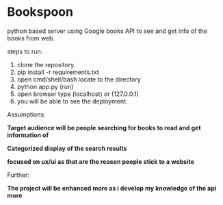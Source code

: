 # Bookspoon
python based server using Google books API to see and get info of the books from web. 

steps to run:

1. clone the repository.
2. pip install -r requirements.txt
3. open cmd/shell/bash locate to the directory
4. python app.py (run)
5. open browser type (localhost) or (127.0.0.1)
6. you will be able to see the deployment.

Assumptions:

**Target audience will be people searching for books to read and get information of**

**Categorized display of the search results**

**focused on ux/ui as that are the reason people stick to a website**


Further:

**The project will be enhanced more as i develop my knowledge of the api more**
